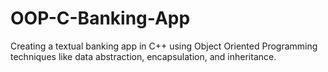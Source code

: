 # OOP-C-Banking-App
Creating a textual banking app in C++ using Object Oriented Programming techniques like data abstraction, encapsulation, and inheritance.
